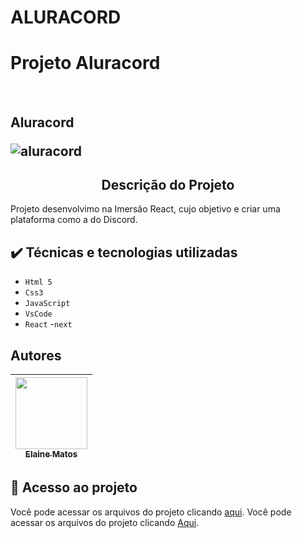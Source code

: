 # ALURACORD
<h1 aling="center">Projeto Aluracord</h1></br>
<h2 aling="center">Aluracord</h></br>


![aluracord](https://user-images.githubusercontent.com/49289106/151301410-8f1077fb-7714-47af-80e1-7363d37d0fe5.jpg)

<h2 align="center"> Descrição do Projeto </h2>
<p>Projeto desenvolvimo na Imersão React, cujo objetivo e criar uma plataforma como a do Discord.
</p>

## ✔️ Técnicas e tecnologias utilizadas
- ``Html 5``
- ``Css3``
- ``JavaScript``
- ``VsCode``
- ``React``
-``next``

## Autores

| [<img src="https://avatars.githubusercontent.com/u/49289106?v=4" width=115><br><sub>Elaine Matos</sub>](https://github.com/elainematos) |  
| :---: | 

## 📁 Acesso ao projeto
Você pode acessar os arquivos do projeto clicando [aqui](https:/).
Você pode acessar os arquivos do projeto clicando [Aqui]( https://).
